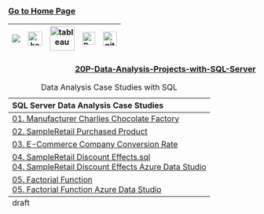 ### [Go to Home Page](https://github.com/celik-muhammed)

<div align="center">
  
| [![](https://img.shields.io/badge/linkedin-%230077B5.svg?&style=for-the-badge&logo=linkedin&logoColor=white)][Linkedin] | [<img src="https://www.kaggle.com/static/images/site-logo.svg" alt="kaggle" height="28.5"/>][kaggle] | [<img src="https://www.tableau.com/sites/default/files/2021-05/tableau_rgb_500x104.png" alt="tableau" height="50"/>][tableau] | [<picture><source media="(prefers-color-scheme: dark)" srcset="https://theme.zdassets.com/theme_assets/224203/4a55138e21ad44a9c72c8295181c79fe938a2ae6.svg" alt="kaggle" height="26"><img alt="Dark" src="https://cdn-static-1.medium.com/sites/medium.com/about/images/Medium-Logo-Black-RGB-1.svg" alt="kaggle" height="26"></picture>][medium] | [<img src="https://user-images.githubusercontent.com/94930605/160260064-ff3aa908-cbfd-4350-ab28-a26a0b7a1819.png" alt="github_pages" height="28.5"/>][github_pages] |
|:-:|:-:|:-:|:-:|:-:|
<!-- CHANGE-05 .../myname/ myname yerine profil user name yaz -->
[Linkedin]: https://www.linkedin.com/in/çelik-muhammed/ "LinkedIn"
[kaggle]: https://www.kaggle.com/clkmuhammed "Kaggle Page"
[tableau]: https://public.tableau.com/app/profile/celikmuhammed "Tableau Page"
[medium]: https://celik-muhammed.medium.com/ "Medium Page"
[github_pages]: https://celik-muhammed.github.io/ "GitHub Pages"
</div>


<h3 align='right'>
  
[20P-Data-Analysis-Projects-with-SQL-Server](https://github.com/celik-muhammed/20P-Data-Analysis-Projects-with-SQL-Server/blob/master/README.md)
</h3>



<table align="center">
    <caption><div align='center'>Data Analysis Case Studies with SQL</div></caption>
<thead align='left'><tr><th>SQL Server Data Analysis Case Studies</th></tr></thead>
<tbody>
<tr>
  <td>
    <a href="./01-Assignments/RDB_SQL-Assignment-1-Manufacturer-Charlies_Chocolate_Factory.sql">01. Manufacturer Charlies Chocolate Factory</a>
  </td>
</tr>
<tr>
  <td>
    <a href="./01-Assignments/RDB_SQL-Assignment-2-SampleRetail-Purchased_Product.sql">02. SampleRetail Purchased Product</a>
  </td>
</tr>
<tr>
  <td>
    <a href="./01-Assignments/RDB_SQL-Assignment-3-E-Commerce_Company-Conversion_Rate.sql">03. E-Commerce Company Conversion Rate</a>
  </td>
</tr>
<tr>
  <td>
    <a href="./01-Assignments/RDB_SQL-Assignment-4-SampleRetail-Discount-Effects.sql">04. SampleRetail Discount Effects.sql</a>
    <br>
    <a href="./01-Assignments/RDB_SQL-Assignment-4-SampleRetail-Discount-Effects.ipynb">04. SampleRetail Discount Effects Azure Data Studio</a>
  </td>
</tr>
<tr>
  <td>
    <a href="./01-Assignments/RDB_SQL-Assignment-5-Factorial-Function.sql">05. Factorial Function</a>
    <br>    
    <a href="./01-Assignments/RDB_SQL-Assignment-5-Factorial-Function.ipynb">05. Factorial Function Azure Data Studio</a>
  </td>
</tr>
</tbody>
  
<tfoot>
  <tr><td>draft</td></tr>
</tfoot>
</table>
